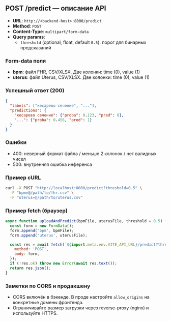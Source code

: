## POST /predict — описание API

- **URL**: `http://<backend-host>:8000/predict`
- **Method**: `POST`
- **Content-Type**: `multipart/form-data`
- **Query params**:
  - `threshold` (optional, float, default `0.5`): порог для бинарных предсказаний

### Form-data поля
- **bpm**: файл FHR, CSV/XLSX. Две колонки: time (0), value (1)
- **uterus**: файл Uterus, CSV/XLSX. Две колонки: time (0), value (1)

### Успешный ответ (200)
```json
{
  "labels": ["кесарево сечение", "..."],
  "predictions": {
    "кесарево сечение": {"proba": 0.123, "pred": 0},
    "...": {"proba": 0.456, "pred": 1}
  }
}
```

### Ошибки
- 400: неверный формат файла / меньше 2 колонок / нет валидных чисел
- 500: внутренняя ошибка инференса

### Пример cURL
```bash
curl -X POST "http://localhost:8000/predict?threshold=0.5" \
  -F "bpm=@/path/to/fhr.csv" \
  -F "uterus=@/path/to/uterus.csv"
```

### Пример fetch (браузер)
```javascript
async function uploadAndPredict(bpmFile, uterusFile, threshold = 0.5) {
  const form = new FormData();
  form.append('bpm', bpmFile);
  form.append('uterus', uterusFile);

  const res = await fetch(`${import.meta.env.VITE_API_URL}/predict?threshold=${threshold}`, {
    method: 'POST',
    body: form,
  });
  if (!res.ok) throw new Error(await res.text());
  return res.json();
}
```

### Заметки по CORS и продакшену
- CORS включён в бэкенде. В проде настройте `allow_origins` на конкретные домены фронтенда.
- Ограничивайте размер загрузки через reverse-proxy (nginx) и используйте HTTPS.



